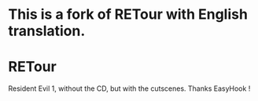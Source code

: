 This is a fork of RETour with English translation.
==========

# RETour
Resident Evil 1, without the CD, but with the cutscenes. Thanks EasyHook !
